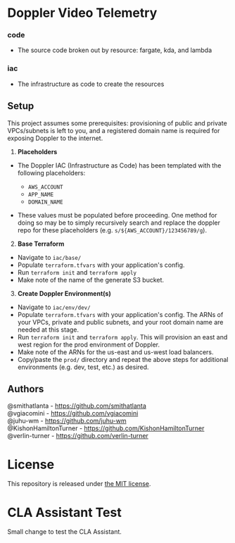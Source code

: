 # Doppler Video Telemetry

### code

- The source code broken out by resource: fargate, kda, and lambda

### iac

- The infrastructure as code to create the resources

## Setup

This project assumes some prerequisites: provisioning of public and private VPCs/subnets is left to you,
and a registered domain name is required for exposing Doppler to the internet.

1. **Placeholders**

- The Doppler IAC (Infrastructure as Code) has been templated with the following placeholders:

  - `AWS_ACCOUNT`
  - `APP_NAME`
  - `DOMAIN_NAME`

- These values must be populated before proceeding. One method for doing so may be to simply recursively search and replace the doppler repo for these placeholders (e.g. `s/${AWS_ACCOUNT}/123456789/g`).

2. **Base Terraform**

- Navigate to `iac/base/`
- Populate `terraform.tfvars` with your application's config.
- Run `terraform init` and `terraform apply`
- Make note of the name of the generate S3 bucket.

3. **Create Doppler Environment(s)**

- Navigate to `iac/env/dev/`
- Populate `terraform.tfvars` with your application's config. The ARNs of your VPCs, private and public subnets, and your root domain name are needed at this stage.
- Run `terraform init` and `terraform apply`. This will provision an east and west region for the prod environment of Doppler.
- Make note of the ARNs for the us-east and us-west load balancers.
- Copy/paste the `prod/` directory and repeat the above steps for additional environments (e.g. dev, test, etc.) as desired.

## Authors

@smithatlanta - https://github.com/smithatlanta  
@vgiacomini - https://github.com/vgiacomini  
@juhu-wm - https://github.com/juhu-wm  
@KishonHamiltonTurner - https://github.com/KishonHamiltonTurner  
@verlin-turner - https://github.com/verlin-turner

# License

This repository is released under [the MIT license](https://en.wikipedia.org/wiki/MIT_License).

# CLA Assistant Test

Small change to test the CLA Assistant.
